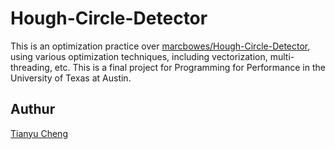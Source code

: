 Hough-Circle-Detector
=====================

This is an optimization practice over [marcbowes/Hough-Circle-Detector](https://github.com/marcbowes/Hough-Circle-Detector), using various optimization techniques, including vectorization, multi-threading, etc. This is a final project for Programming for Performance in the University of Texas at Austin.

Authur
------
[Tianyu Cheng](mailto:tianyu.cheng@utexas.edu)
